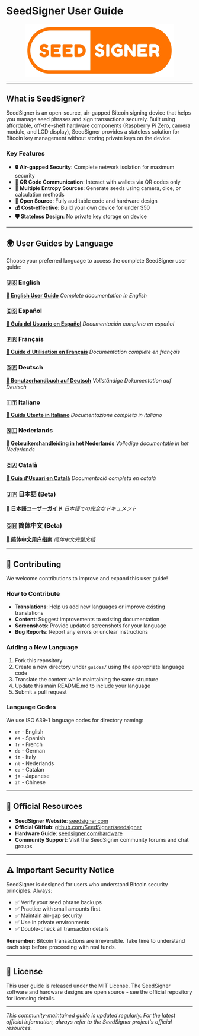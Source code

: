 # SeedSigner User Guide

<div align="center">
  <img src="/guides/en/images/SeedSigner_Logo.png" alt="SeedSigner Logo" width="400"/>
</div>

---

## What is SeedSigner?

SeedSigner is an open-source, air-gapped Bitcoin signing device that helps you manage seed phrases and sign transactions securely. Built using affordable, off-the-shelf hardware components (Raspberry Pi Zero, camera module, and LCD display), SeedSigner provides a stateless solution for Bitcoin key management without storing private keys on the device.

### Key Features

- **🔒 Air-gapped Security**: Complete network isolation for maximum security
- **📱 QR Code Communication**: Interact with wallets via QR codes only
- **🎲 Multiple Entropy Sources**: Generate seeds using camera, dice, or calculation methods
- **🔧 Open Source**: Fully auditable code and hardware design
- **💰 Cost-effective**: Build your own device for under $50
- **🛡️ Stateless Design**: No private key storage on device

---

## 🌍 User Guides by Language

Choose your preferred language to access the complete SeedSigner user guide:

### 🇺🇸 English
**[📖 English User Guide](/guides/en/README_en.md)**
*Complete documentation in English*

### 🇪🇸 Español
**[📖 Guía del Usuario en Español](/guides/es/README_es.md)**
*Documentación completa en español*

### 🇫🇷 Français
**[📖 Guide d'Utilisation en Français](/guides/fr/README.md)**
*Documentation complète en français*

### 🇩🇪 Deutsch
**[📖 Benutzerhandbuch auf Deutsch](/guides/de/README.md)**
*Vollständige Dokumentation auf Deutsch*

### 🇮🇹 Italiano
**[📖 Guida Utente in Italiano](/guides/it/README.md)**
*Documentazione completa in italiano*

### 🇳🇱 Nederlands
**[📖 Gebruikershandleiding in het Nederlands](/guides/nl/README.md)**
*Volledige documentatie in het Nederlands*

### ​🇨​​🇦​ Català
**[📖 Guia d'Usuari en Català](/guides/ca/README.md)**
*Documentació completa en català*

### 🇯🇵 日本語 (Beta)
**[📖 日本語ユーザーガイド](/guides/ja/README.md)**
*日本語での完全なドキュメント*

### 🇨🇳 简体中文 (Beta)
**[📖 简体中文用户指南](/guides/zh/README.md)**
*简体中文完整文档*

---

## 🤝 Contributing

We welcome contributions to improve and expand this user guide!

### How to Contribute

- **Translations**: Help us add new languages or improve existing translations
- **Content**: Suggest improvements to existing documentation
- **Screenshots**: Provide updated screenshots for your language
- **Bug Reports**: Report any errors or unclear instructions

### Adding a New Language

1. Fork this repository
2. Create a new directory under `guides/` using the appropriate language code
3. Translate the content while maintaining the same structure
4. Update this main README.md to include your language
5. Submit a pull request

### Language Codes

We use ISO 639-1 language codes for directory naming:
- `en` - English
- `es` - Spanish
- `fr` - French
- `de` - German
- `it` - Italy
- `nl` - Nederlands
- `ca` - Catalan
- `ja` - Japanese
- `zh` - Chinese

---

## 🔗 Official Resources

- **SeedSigner Website**: [seedsigner.com](https://seedsigner.com/)
- **Official GitHub**: [github.com/SeedSigner/seedsigner](https://github.com/SeedSigner/seedsigner)
- **Hardware Guide**: [seedsigner.com/hardware](https://seedsigner.com/hardware/)
- **Community Support**: Visit the SeedSigner community forums and chat groups

---

## ⚠️ Important Security Notice

SeedSigner is designed for users who understand Bitcoin security principles. Always:

- ✅ Verify your seed phrase backups
- ✅ Practice with small amounts first
- ✅ Maintain air-gap security
- ✅ Use in private environments
- ✅ Double-check all transaction details

**Remember**: Bitcoin transactions are irreversible. Take time to understand each step before proceeding with real funds.

---

## 📄 License

This user guide is released under the MIT License. The SeedSigner software and hardware designs are open source - see the official repository for licensing details.

---

*This community-maintained guide is updated regularly. For the latest official information, always refer to the SeedSigner project's official resources.*